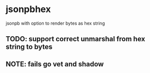 # jsonpbhex

jsonpb with option to render bytes as hex string

## TODO: support correct unmarshal from hex string to bytes

## NOTE: fails go vet and shadow
